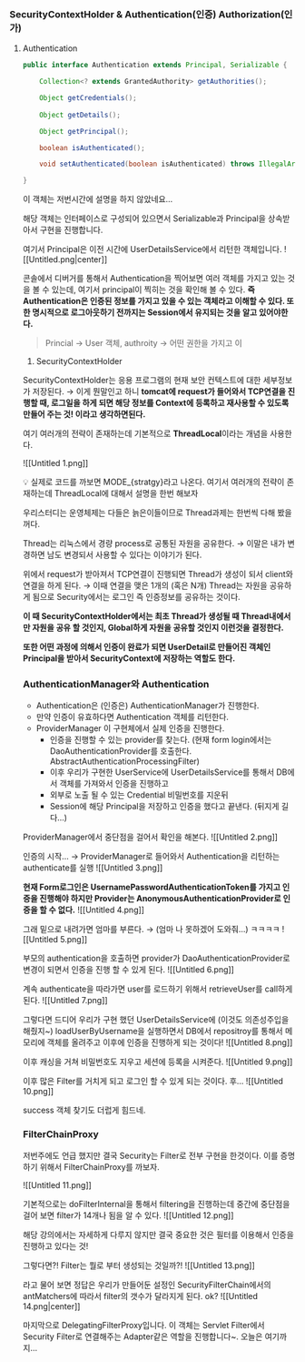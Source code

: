 ### SecurityContextHolder & Authentication(인증) Authorization(인가)

1. Authentication
    
    ```java
    public interface Authentication extends Principal, Serializable {
    
    	Collection<? extends GrantedAuthority> getAuthorities();
    
    	Object getCredentials();
    	
    	Object getDetails();
    
    	Object getPrincipal();
    
    	boolean isAuthenticated();
    
    	void setAuthenticated(boolean isAuthenticated) throws IllegalArgumentException;
    
    }
    ```
    
    이 객체는 저번시간에 설명을 하지 않았네요… 
    
    해당 객체는 인터페이스로 구성되어 있으면서 Serializable과 Principal을 상속받아서 구현을 진행합니다.
    
    여기서 Principal은 이전 시간에 UserDetailsService에서 리턴한 객체입니다.
    ![[Untitled.png|center]]
    
    콘솔에서 디버거를 통해서 Authentication을 찍어보면 여러 객체를 가지고 있는 것을 볼 수 있는데, 여기서 principal이 찍히는 것을 확인해 볼 수 있다. **즉 Authentication은 인증된 정보를 가지고 있을 수 있는 객체라고 이해할 수 있다. 또한 명시적으로 로그아웃하기 전까지는 Session에서 유지되는 것을 알고 있어야한다.**
    
     
    
    > Princial → User 객체, authroity → 어떤 권한을 가지고 이
    
    
    
    1. SecurityContextHolder
    
    SecurityContextHolder는 응용 프로그램의 현재 보안 컨텍스트에 대한 세부정보가 저장된다. → 이게 뭔말인고 하니 **tomcat에 request가 들어와서 TCP연결을 진행할 때, 로그일을 하게 되면 해당 정보를 Context에 등록하고 재사용할 수 있도록 만들어 주는 것! 이라고 생각하면된다.**
    
    여기 여러개의 전략이 존재하는데 기본적으로 **ThreadLocal**이라는 개념을 사용한다.
    
    ![[Untitled 1.png]]
    
    <aside>
    💡 실제로 코드를 까보면 MODE_{stratgy}라고 나온다. 여기서 여러개의 전략이 존재하는데 ThreadLocal에 대해서 설명을 한번 해보자
    
    우리스터디는 운영체제는 다들은 늙은이들이므로 Thread과제는 한번씩 다해 봤을 꺼다.
    
    Thread는 리눅스에서 경량 process로 공통된 자원을 공유한다. → 이말은 내가 변경하면 남도 변경되서 사용할 수 있다는 이야기가 된다.
    
    위에서 request가 받아져서 TCP연결이 진행되면 Thread가 생성이 되서 client와 연결을 하게 된다. → 이때 연결을 맺은 1개의 (혹은 N개) Thread는 자원을 공유하게 됨으로 Security에서는 로그인 즉 인증정보를 공유하는 것이다.
    
    **이 때 SecurityContextHolder에서는 최초 Thread가 생성될 때 Thread내에서만 자원을 공유 할 것인지, Global하게 자원을 공유할 것인지 이런것을 결정한다.**
    
    **또한 어떤 과정에 의해서 인증이 완료가 되면 UserDetail로 만들어진 객체인 Principal을 받아서 SecurityContext에 저장하는 역할도 한다.**
    
    </aside>
    
    ### AuthenticationManager와 Authentication
    
    - Authentication은 (인증은) AuthenticationManager가 진행한다.
    - 만약 인증이 유효하다면 Authentication 객체를 리턴한다.
    - ProviderManager 이 구현체에서 실제 인증을 진행한다.
        - 인증을 진행할 수 있는 provider를 찾는다. (현재 form login에서는 DaoAuthenticationProvider를 호출한다. AbstractAuthenticationProcessingFilter)
        - 이후 우리가 구현한 UserService에 UserDetailsService를 통해서 DB에서 객체를 가져와서 인증을 진행하고
        - 외부로 노출 될 수 있는 Credential 비밀번호를 지운뒤
        - Session에 해당 Principal을 저장하고 인증을 했다고 끝낸다. (뒤지게 길다…)
    
    ProviderManager에서 중단점을 걸어서 확인을 해본다.
    ![[Untitled 2.png]]
    
    인증의 시작… → ProviderManager로 들어와서 Authentication을 리턴하는 authenticate를 실행
    ![[Untitled 3.png]]
    
    **현재 Form로그인은 UsernamePasswordAuthenticationToken를 가지고 인증을 진행해야 하지만 Provider는 AnonymousAuthenticationProvider로 인증을 할 수 없다.**
    ![[Untitled 4.png]]
    
    그래 밑으로 내려가면 엄마를 부른다. → (엄마 나 못하겠어 도와줘…) ㅋㅋㅋㅋ
    ![[Untitled 5.png]]
    
    부모의 authentication을 호출하면 provider가 DaoAuthenticationProvider로 변경이 되면서 인증을 진행 할 수 있게 된다.
    ![[Untitled 6.png]]
    
    계속 authenticate을 따라가면 user를 로드하기 위해서 retrieveUser를 call하게 된다.
    ![[Untitled 7.png]]
    
    그렇다면 드디어 우리가 구현 했던 UserDetailsService에 (이것도 의존성주입을 해줬지~) loadUserByUsername을 실행하면서 DB에서 repositroy를 통해서 메모리에 객체를 올려주고 이후에 인증을 진행하게 되는 것이다!
    ![[Untitled 8.png]]
    
    이후 캐싱을 거쳐 비밀번호도 지우고 세션에 등록을 시켜준다.
    ![[Untitled 9.png]]
    
    이후 많은 Filter를 거치게 되고 로그인 할 수 있게 되는 것이다. 후…
    ![[Untitled 10.png]]
    
    success 객체 찾기도 더럽게 힘드네.
    
    ### FilterChainProxy
    
    저번주에도 언급 했지만 결국 Security는 Filter로 전부 구현을 한것이다. 이를 증명하기 위해서 FilterChainProxy를 까보자.
    
    ![[Untitled 11.png]]
    
    기본적으로는 doFilterInternal을 통해서 filtering을 진행하는데 중간에 중단점을 걸어 보면 filter가 14개나 됨을 알 수 있다. 
    ![[Untitled 12.png]]
    
    
    해당 강의에서는 자세하게 다루지 않지만 결국 중요한 것은 필터를 이용해서 인증을 진행하고 있다는 것!
    
    그렇다면?! Filter는 뭘로 부터 생성되는 것일까?!
    ![[Untitled 13.png]]
    
    라고 물어 보면 정답은 우리가 만들어둔 설정인 SecurityFilterChain에서의 antMatchers에 따라서 filter의 갯수가 달라지게 된다. ok?
    ![[Untitled 14.png|center]]
    
    마지막으로 DelegatingFilterProxy입니다. 이 객체는 Servlet Filter에서 Security Filter로 연결해주는 Adapter같은 역할을 진행합니다~. 오늘은 여기까지…